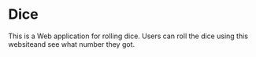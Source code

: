 # Dice

This is a Web application for rolling dice. Users can roll the dice using this websiteand see what number they got.
